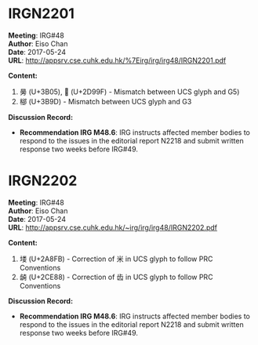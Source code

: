 IRGN2201
========
**Meeting**: IRG#48  
**Author**: Eiso Chan  
**Date**: 2017-05-24  
**URL**: http://appsrv.cse.cuhk.edu.hk/%7Eirg/irg/irg48/IRGN2201.pdf  

**Content:**
1. 㬅 (U+3B05), 𭦟 (U+2D99F) - Mismatch between UCS glyph and G5)
2. 㮝 (U+3B9D) - Mismatch between UCS glyph and G3

**Discussion Record:**
- **Recommendation IRG M48.6**: IRG instructs affected member bodies to respond to the issues in the editorial report N2218 and submit written response two weeks before IRG#49.

IRGN2202
========
**Meeting**: IRG#48  
**Author**: Eiso Chan  
**Date**: 2017-05-24  
**URL**: http://appsrv.cse.cuhk.edu.hk/~irg/irg/irg48/IRGN2202.pdf

**Content:**
1. 𪣻 (U+2A8FB) - Correction of 米 in UCS glyph to follow PRC Conventions
2. 𬺈 (U+2CE88) - Correction of 齿 in UCS glyph to follow PRC Conventions

**Discussion Record:**
- **Recommendation IRG M48.6**: IRG instructs affected member bodies to respond to the issues in the editorial report N2218 and submit written response two weeks before IRG#49.

